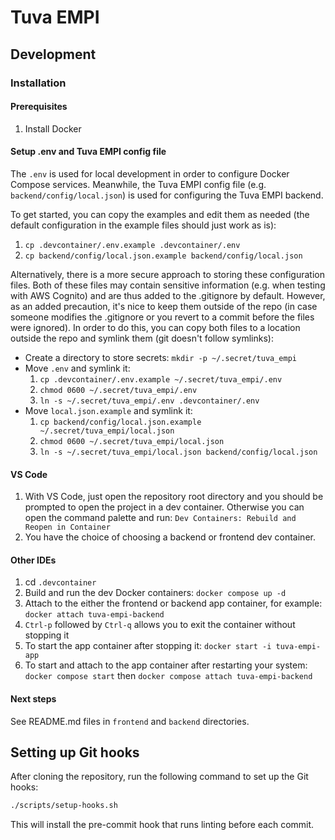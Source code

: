 # Tuva EMPI

## Development

### Installation

#### Prerequisites

1. Install Docker

#### Setup .env and Tuva EMPI config file

The `.env` is used for local development in order to configure Docker Compose services. Meanwhile, the Tuva EMPI config file (e.g. `backend/config/local.json`) is used for configuring the Tuva EMPI backend.

To get started, you can copy the examples and edit them as needed (the default configuration in the example files should just work as is):

1. `cp .devcontainer/.env.example .devcontainer/.env`
1. `cp backend/config/local.json.example backend/config/local.json`

Alternatively, there is a more secure approach to storing these configuration files. Both of these files may contain sensitive information (e.g. when testing with AWS Cognito) and are thus added to the .gitignore by default. However, as an added precaution, it's nice to keep them outside of the repo (in case someone modifies the .gitignore or you revert to a commit before the files were ignored). In order to do this, you can copy both files to a location outside the repo and symlink them (git doesn't follow symlinks):

- Create a directory to store secrets: `mkdir -p ~/.secret/tuva_empi`
- Move `.env` and symlink it:
  1. `cp .devcontainer/.env.example ~/.secret/tuva_empi/.env`
  1. `chmod 0600 ~/.secret/tuva_empi/.env`
  1. `ln -s ~/.secret/tuva_empi/.env .devcontainer/.env`
- Move `local.json.example` and symlink it:
  1. `cp backend/config/local.json.example ~/.secret/tuva_empi/local.json`
  1. `chmod 0600 ~/.secret/tuva_empi/local.json`
  1. `ln -s ~/.secret/tuva_empi/local.json backend/config/local.json`


#### VS Code

1. With VS Code, just open the repository root directory and you should be prompted to open the project in a dev container. Otherwise you can open the command palette and run: `Dev Containers: Rebuild and Reopen in Container`
1. You have the choice of choosing a backend or frontend dev container.

#### Other IDEs

1. cd `.devcontainer`
1. Build and run the dev Docker containers: `docker compose up -d`
1. Attach to the either the frontend or backend app container, for example: `docker attach tuva-empi-backend`
1. `Ctrl-p` followed by `Ctrl-q` allows you to exit the container without stopping it
1. To start the app container after stopping it: `docker start -i tuva-empi-app`
1. To start and attach to the app container after restarting your system: `docker compose start` then `docker compose attach tuva-empi-backend`

#### Next steps

See README.md files in `frontend` and `backend` directories.

## Setting up Git hooks

After cloning the repository, run the following command to set up the Git hooks:

```sh
./scripts/setup-hooks.sh
```

This will install the pre-commit hook that runs linting before each commit.
